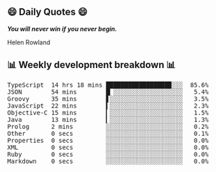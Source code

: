 ## 😄 Daily Quotes 😄

_**You will never win if you never begin.**_

Helen Rowland



## 📊 Weekly development breakdown 📊

<pre>TypeScript  14 hrs 18 mins █████████████████▉░░░  85.6%
JSON        54 mins        █▏░░░░░░░░░░░░░░░░░░░   5.4%
Groovy      35 mins        ▋░░░░░░░░░░░░░░░░░░░░   3.5%
JavaScript  22 mins        ▍░░░░░░░░░░░░░░░░░░░░   2.3%
Objective-C 15 mins        ▎░░░░░░░░░░░░░░░░░░░░   1.5%
Java        13 mins        ▎░░░░░░░░░░░░░░░░░░░░   1.3%
Prolog      2 mins         ░░░░░░░░░░░░░░░░░░░░░   0.2%
Other       0 secs         ░░░░░░░░░░░░░░░░░░░░░   0.1%
Properties  0 secs         ░░░░░░░░░░░░░░░░░░░░░   0.0%
XML         0 secs         ░░░░░░░░░░░░░░░░░░░░░   0.0%
Ruby        0 secs         ░░░░░░░░░░░░░░░░░░░░░   0.0%
Markdown    0 secs         ░░░░░░░░░░░░░░░░░░░░░   0.0%</pre>